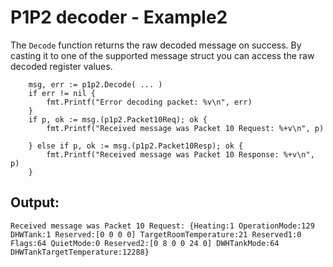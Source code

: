 # P1P2 decoder - Example2

The `Decode` function returns the raw decoded message on success.
By casting it to one of the supported message struct you can access the raw
decoded register values.

```
	msg, err := p1p2.Decode( ... )
	if err != nil {
		fmt.Printf("Error decoding packet: %v\n", err)
	}
	if p, ok := msg.(p1p2.Packet10Req); ok {
		fmt.Printf("Received message was Packet 10 Request: %+v\n", p)

	} else if p, ok := msg.(p1p2.Packet10Resp); ok {
		fmt.Printf("Received message was Packet 10 Response: %+v\n", p)
	}
```

## Output:

```
Received message was Packet 10 Request: {Heating:1 OperationMode:129 DHWTank:1 Reserved:[0 0 0 0] TargetRoomTemperature:21 Reserved1:0 Flags:64 QuietMode:0 Reserved2:[0 8 0 0 24 0] DWHTankMode:64 DHWTankTargetTemperature:12288}
```